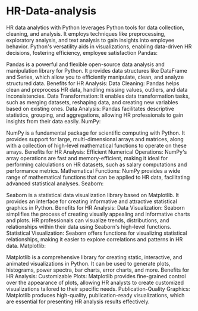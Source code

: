 # HR-Data-analysis
 HR data analytics with Python leverages Python tools for data collection, cleaning, and analysis. It employs techniques like preprocessing, exploratory analysis, and text analysis to gain insights into employee behavior. Python's versatility aids in visualizations, enabling data-driven HR decisions, fostering efficiency, employee satisfaction
Pandas:

Pandas is a powerful and flexible open-source data analysis and manipulation library for Python. It provides data structures like DataFrame and Series, which allow you to efficiently manipulate, clean, and analyze structured data.
Benefits for HR Analysis:
Data Cleaning: Pandas helps clean and preprocess HR data, handling missing values, outliers, and data inconsistencies.
Data Transformation: It enables data transformation tasks, such as merging datasets, reshaping data, and creating new variables based on existing ones.
Data Analysis: Pandas facilitates descriptive statistics, grouping, and aggregations, allowing HR professionals to gain insights from their data easily.
NumPy:

 NumPy is a fundamental package for scientific computing with Python. It provides support for large, multi-dimensional arrays and matrices, along with a collection of high-level mathematical functions to operate on these arrays.
Benefits for HR Analysis:
Efficient Numerical Operations: NumPy's array operations are fast and memory-efficient, making it ideal for performing calculations on HR datasets, such as salary computations and performance metrics.
Mathematical Functions: NumPy provides a wide range of mathematical functions that can be applied to HR data, facilitating advanced statistical analyses.
Seaborn:

 Seaborn is a statistical data visualization library based on Matplotlib. It provides an interface for creating informative and attractive statistical graphics in Python.
Benefits for HR Analysis:
Data Visualization: Seaborn simplifies the process of creating visually appealing and informative charts and plots. HR professionals can visualize trends, distributions, and relationships within their data using Seaborn's high-level functions.
Statistical Visualization: Seaborn offers functions for visualizing statistical relationships, making it easier to explore correlations and patterns in HR data.
Matplotlib:

 Matplotlib is a comprehensive library for creating static, interactive, and animated visualizations in Python. It can be used to generate plots, histograms, power spectra, bar charts, error charts, and more.
Benefits for HR Analysis:
Customizable Plots: Matplotlib provides fine-grained control over the appearance of plots, allowing HR analysts to create customized visualizations tailored to their specific needs.
Publication-Quality Graphics: Matplotlib produces high-quality, publication-ready visualizations, which are essential for presenting HR analysis results effectively.

